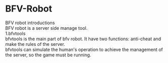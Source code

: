 # BFV-Robot
BFV robot introductions  
BFV robot is a server side manage tool.  
1.bfvtools  
bfvtools is the main part of bfv robot. It have two functions: anti-cheat and make the rules of the server.  
bfvtools can simulate the human's operation to achieve the management of the server, so the game must be running.  
